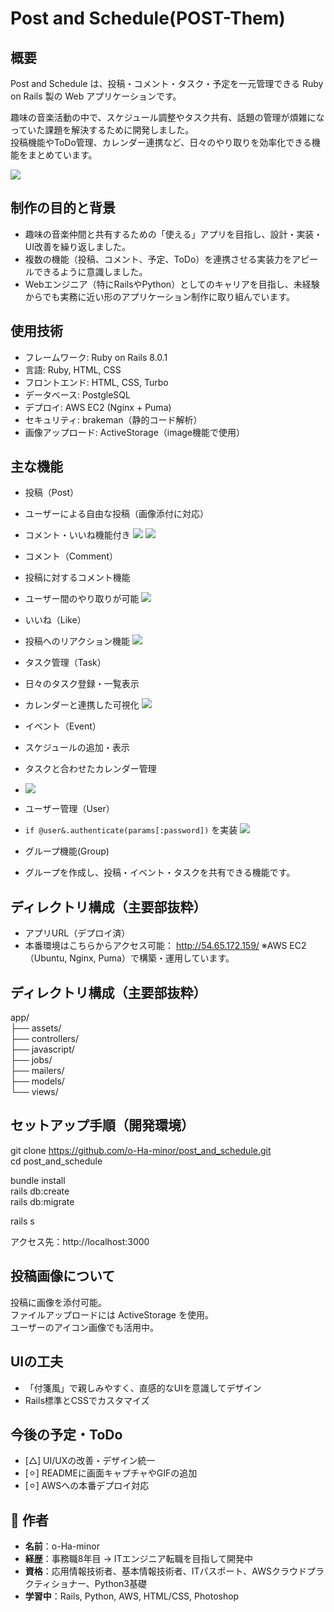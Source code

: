 #  Post and Schedule(POST-Them)

## 概要

Post and Schedule は、投稿・コメント・タスク・予定を一元管理できる Ruby on Rails 製の Web アプリケーションです。

趣味の音楽活動の中で、スケジュール調整やタスク共有、話題の管理が煩雑になっていた課題を解決するために開発しました。  
投稿機能やToDo管理、カレンダー連携など、日々のやり取りを効率化できる機能をまとめています。

![](./public/app_image/a_home.png)

## 制作の目的と背景

- 趣味の音楽仲間と共有するための「使える」アプリを目指し、設計・実装・UI改善を繰り返しました。
- 複数の機能（投稿、コメント、予定、ToDo）を連携させる実装力をアピールできるように意識しました。
- Webエンジニア（特にRailsやPython）としてのキャリアを目指し、未経験からでも実務に近い形のアプリケーション制作に取り組んでいます。


##  使用技術

- フレームワーク: Ruby on Rails 8.0.1
- 言語: Ruby, HTML, CSS
- フロントエンド: HTML, CSS, Turbo
- データベース: PostgleSQL
- デプロイ: AWS EC2 (Nginx + Puma)
- セキュリティ: brakeman（静的コード解析）
- 画像アップロード: ActiveStorage（image機能で使用）

##  主な機能

-   投稿（Post）
  - ユーザーによる自由な投稿（画像添付に対応）
  - コメント・いいね機能付き
    ![](./public/app_image/d_post.png)
    ![](./public/app_image/h_post_show.png)

-   コメント（Comment）
  - 投稿に対するコメント機能
  - ユーザー間のやり取りが可能
    ![](./public/app_image/j_comment.png)

-   いいね（Like）
  - 投稿へのリアクション機能
    ![](./public/app_image/i_post_index.png)

-   タスク管理（Task）
  - 日々のタスク登録・一覧表示
  - カレンダーと連携した可視化
    ![](./public/app_image/e_To_do.png)

-   イベント（Event）
  - スケジュールの追加・表示
  - タスクと合わせたカレンダー管理
  - ![](./public/app_image/f_event.png)

-   ユーザー管理（User）
  - `if @user&.authenticate(params[:password])` を実装
    ![](./public/app_image/b_sign_in.png)

-   グループ機能(Group)
  - グループを作成し、投稿・イベント・タスクを共有できる機能です。

##  ディレクトリ構成（主要部抜粋）
-   アプリURL（デプロイ済）
  - 本番環境はこちらからアクセス可能：
    http://54.65.172.159/
    ※AWS EC2（Ubuntu, Nginx, Puma）で構築・運用しています。

##  ディレクトリ構成（主要部抜粋）

app/  
├── assets/  
├── controllers/  
├── javascript/  
├── jobs/  
├── mailers/  
├── models/  
└── views/  


##  セットアップ手順（開発環境）

git clone https://github.com/o-Ha-minor/post_and_schedule.git  
cd post_and_schedule  

bundle install  
rails db:create  
rails db:migrate  

rails s  

アクセス先：http://localhost:3000

##  投稿画像について

投稿に画像を添付可能。  
ファイルアップロードには ActiveStorage を使用。  
ユーザーのアイコン画像でも活用中。

## UIの工夫

- 「付箋風」で親しみやすく、直感的なUIを意識してデザイン
- Rails標準とCSSでカスタマイズ

##  今後の予定・ToDo

- [△] UI/UXの改善・デザイン統一
- [⚪︎] READMEに画面キャプチャやGIFの追加
- [⚪︎] AWSへの本番デプロイ対応

## 👤 作者

- **名前**：o-Ha-minor
- **経歴**：事務職8年目 → ITエンジニア転職を目指して開発中  
- **資格**：応用情報技術者、基本情報技術者、ITパスポート、AWSクラウドプラクティショナー、Python3基礎
- **学習中**：Rails, Python, AWS, HTML/CSS, Photoshop
